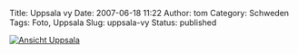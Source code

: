 Title: Uppsala vy
Date: 2007-06-18 11:22
Author: tom
Category: Schweden
Tags: Foto, Uppsala
Slug: uppsala-vy
Status: published

[![Ansicht
Uppsala](http://www.fiket.de/pic/slottetkorn_s.jpg "Ansicht Uppsala")](http://www.fiket.de/pic/slottetkorn_l.jpg)

